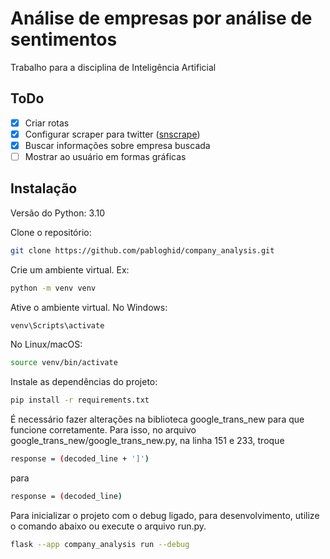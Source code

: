 # Análise de empresas por análise de sentimentos
Trabalho para a disciplina de Inteligência Artificial

## ToDo

- [x] Criar rotas
- [x] Configurar scraper para twitter ([snscrape](https://github.com/JustAnotherArchivist/snscrape))
- [x] Buscar informações sobre empresa buscada 
- [ ] Mostrar ao usuário em formas gráficas

## Instalação

Versão do Python: 3.10

Clone o repositório:
```bash
git clone https://github.com/pabloghid/company_analysis.git
```

Crie um ambiente virtual. Ex:
```bash
python -m venv venv
```
Ative o ambiente virtual.
No Windows:
```bash
venv\Scripts\activate
```
No Linux/macOS:
```bash
source venv/bin/activate
```

Instale as dependências do projeto:
```bash
pip install -r requirements.txt
```

É necessário fazer alterações na biblioteca google_trans_new para que funcione corretamente. Para isso, no arquivo google_trans_new/google_trans_new.py, na linha 151 e 233, troque 
```bash
response = (decoded_line + ']')
```
para
```bash
response = (decoded_line)
```

Para inicializar o projeto com o debug ligado, para desenvolvimento, utilize o comando abaixo ou execute o arquivo run.py.
```bash
flask --app company_analysis run --debug
```